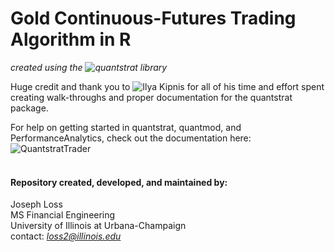 # Gold Continuous-Futures Trading Algorithm in R 
_created using the ![quantstrat](https://github.com/braverock/quantstrat) library_


Huge credit and thank you to ![Ilya Kipnis](https://www.linkedin.com/in/ilyakipnis/) for all of his time and effort spent creating walk-throughs and proper documentation for the quantstrat package.

For help on getting started in quantstrat, quantmod, and PerformanceAnalytics, check out the documentation here: ![QuantstratTrader](https://quantstrattrader.wordpress.com)
<br/>
<br/>
#### Repository created, developed, and maintained by:
Joseph Loss  
MS Financial Engineering  
University of Illinois at Urbana-Champaign  
contact: *loss2@illinois.edu*  
